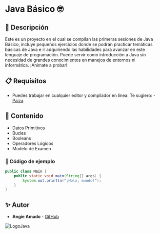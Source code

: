 # Java Básico 🤓

## 📌 Descripción
Este es un proyecto en el cual se compilan las primeras sesiones de Java Básico, incluye pequeños ejercicios donde se podrán practicar temáticas básicas de Java e ir adquiriendo las habilidades para avanzar en este lenguaje de programación. Puede servir como introducción a Java sin necesidad de grandes conocimientos en manejos de entornos ni informática. ¡Anímate a probar!

## 📋 Requisitos

- Puedes trabajar en cualquier editor y compilador en línea. Te sugiero: - [Paiza](https://paiza.io/es)

## 📄 Contenido
- Datos Primitivos
- Bucles
- Booleans
- Operadores Lógicos
- Modelo de Examen

### 📜 Código de ejemplo
```java
public class Main {
    public static void main(String[] args) {
        System.out.println("¡Hola, mundo!");
    }
}
```

## ✨ Autor
- **Angie Amado** - [GitHub](https://github.com/angieah17)

![LogoJava](https://download.logo.wine/logo/Java_(programming_language)/Java_(programming_language)-Logo.wine.png)
